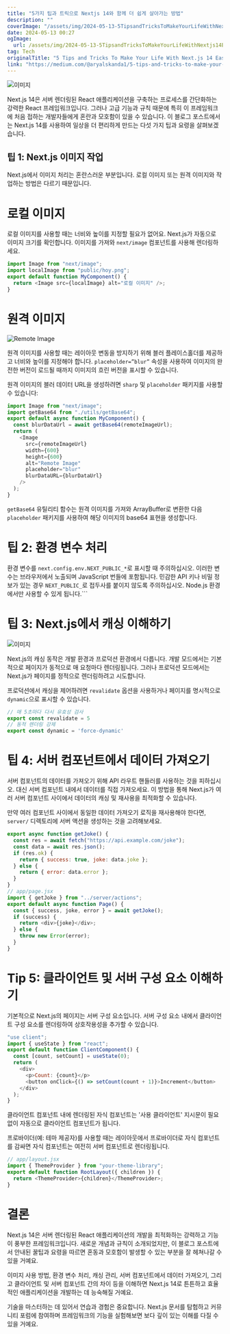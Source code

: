 ```yaml
---
title: "5가지 팁과 트릭으로 Nextjs 14와 함께 더 쉽게 살아가는 방법"
description: ""
coverImage: "/assets/img/2024-05-13-5TipsandTricksToMakeYourLifeWithNextjs14Easier_0.png"
date: 2024-05-13 00:27
ogImage: 
  url: /assets/img/2024-05-13-5TipsandTricksToMakeYourLifeWithNextjs14Easier_0.png
tag: Tech
originalTitle: "5 Tips and Tricks To Make Your Life With Next.js 14 Easier"
link: "https://medium.com/@aryalskanda1/5-tips-and-tricks-to-make-your-life-with-next-js-14-easier-f272bb52537e"
---
```



![이미지](/assets/img/2024-05-13-5TipsandTricksToMakeYourLifeWithNextjs14Easier_0.png)

Next.js 14은 서버 렌더링된 React 애플리케이션을 구축하는 프로세스를 간단화하는 강력한 React 프레임워크입니다. 그러나 고급 기능과 규칙 때문에 특히 이 프레임워크에 처음 접하는 개발자들에게 혼란과 모호함이 있을 수 있습니다. 이 블로그 포스트에서는 Next.js 14를 사용하여 일상을 더 편리하게 만드는 다섯 가지 팁과 요령을 살펴보겠습니다.

## 팁 1: Next.js 이미지 작업

Next.js에서 이미지 처리는 혼란스러운 부분입니다. 로컬 이미지 또는 원격 이미지와 작업하는 방법은 다르기 때문입니다.



# 로컬 이미지

로컬 이미지를 사용할 때는 너비와 높이를 지정할 필요가 없어요. Next.js가 자동으로 이미지 크기를 확인합니다. 이미지를 가져와 `next/image` 컴포넌트를 사용해 렌더링하세요.

```js
import Image from "next/image";
import localImage from "public/hoy.png";
export default function MyComponent() {
  return <Image src={localImage} alt="로컬 이미지" />;
}
```



# 원격 이미지

![Remote Image](/assets/img/2024-05-13-5TipsandTricksToMakeYourLifeWithNextjs14Easier_2.png)

원격 이미지를 사용할 때는 레이아웃 변동을 방지하기 위해 블러 플레이스홀더를 제공하고 너비와 높이를 지정해야 합니다. `placeholder=”blur”` 속성을 사용하여 이미지의 완전한 버전이 로드될 때까지 이미지의 흐린 버전을 표시할 수 있습니다.

원격 이미지의 블러 데이터 URL을 생성하려면 `sharp` 및 `placeholder` 패키지를 사용할 수 있습니다:



```js
import Image from "next/image";
import getBase64 from "./utils/getBase64";
export default async function MyComponent() {
  const blurDataUrl = await getBase64(remoteImageUrl);
  return (
    <Image
      src={remoteImageUrl}
      width={600}
      height={600}
      alt="Remote Image"
      placeholder="blur"
      blurDataURL={blurDataUrl}
    />
  );
}
```

`getBase64` 유틸리티 함수는 원격 이미지를 가져와 ArrayBuffer로 변환한 다음 `placeholder` 패키지를 사용하여 해당 이미지의 base64 표현을 생성합니다.

# 팁 2: 환경 변수 처리

환경 변수를 `next.config.env.NEXT_PUBLIC_*`로 표시할 때 주의하십시오. 이러한 변수는 브라우저에서 노출되며 JavaScript 번들에 포함됩니다. 민감한 API 키나 비밀 정보가 있는 경우 `NEXT_PUBLIC_`로 접두사를 붙이지 않도록 주의하십시오. Node.js 환경에서만 사용할 수 있게 됩니다.```



# 팁 3: Next.js에서 캐싱 이해하기

![이미지](/assets/img/2024-05-13-5TipsandTricksToMakeYourLifeWithNextjs14Easier_3.png)

Next.js의 캐싱 동작은 개발 환경과 프로덕션 환경에서 다릅니다. 개발 모드에서는 기본적으로 페이지가 동적으로 매 요청마다 렌더링됩니다. 그러나 프로덕션 모드에서는 Next.js가 페이지를 정적으로 렌더링하려고 시도합니다.

프로덕션에서 캐싱을 제어하려면 `revalidate` 옵션을 사용하거나 페이지를 명시적으로 `dynamic`으로 표시할 수 있습니다.



```js
// 매 5초마다 다시 유효성 검사
export const revalidate = 5
// 동적 렌더링 강제
export const dynamic = 'force-dynamic'
```

# 팁 4: 서버 컴포넌트에서 데이터 가져오기

서버 컴포넌트의 데이터를 가져오기 위해 API 라우트 핸들러를 사용하는 것을 피하십시오. 대신 서버 컴포넌트 내에서 데이터를 직접 가져오세요. 이 방법을 통해 Next.js가 여러 서버 컴포넌트 사이에서 데이터의 캐싱 및 재사용을 최적화할 수 있습니다.

만약 여러 컴포넌트 사이에서 동일한 데이터 가져오기 로직을 재사용해야 한다면, `server/` 디렉토리에 서버 액션을 생성하는 것을 고려해보세요.



```js
export async function getJoke() {
  const res = await fetch("https://api.example.com/joke");
  const data = await res.json();
  if (res.ok) {
    return { success: true, joke: data.joke };
  } else {
    return { error: data.error };
  }
}
// app/page.jsx
import { getJoke } from "../server/actions";
export default async function Page() {
  const { success, joke, error } = await getJoke();
  if (success) {
    return <div>{joke}</div>;
  } else {
    throw new Error(error);
  }
}
```

# Tip 5: 클라이언트 및 서버 구성 요소 이해하기

기본적으로 Next.js의 페이지는 서버 구성 요소입니다. 서버 구성 요소 내에서 클라이언트 구성 요소를 렌더링하여 상호작용성을 추가할 수 있습니다.

```js
"use client";
import { useState } from "react";
export default function ClientComponent() {
  const [count, setCount] = useState(0);
  return (
    <div>
      <p>Count: {count}</p>
      <button onClick={() => setCount(count + 1)}>Increment</button>
    </div>
  );
}
```



클라이언트 컴포넌트 내에 렌더링된 자식 컴포넌트는 '사용 클라이언트' 지시문이 필요 없이 자동으로 클라이언트 컴포넌트가 됩니다.

프로바이더(예: 테마 제공자)를 사용할 때는 레이아웃에서 프로바이더로 자식 컴포넌트를 감싸면 자식 컴포넌트는 여전히 서버 컴포넌트로 렌더링됩니다.

```js
// app/layout.jsx
import { ThemeProvider } from "your-theme-library";
export default function RootLayout({ children }) {
  return <ThemeProvider>{children}</ThemeProvider>;
}
```

# 결론



Next.js 14은 서버 렌더링된 React 애플리케이션의 개발을 최적화하는 강력하고 기능이 풍부한 프레임워크입니다. 새로운 개념과 규칙이 소개되었지만, 이 블로그 포스트에서 안내된 꿀팁과 요령을 따르면 혼동과 모호함이 발생할 수 있는 부분을 잘 헤쳐나갈 수 있을 거예요.

이미지 사용 방법, 환경 변수 처리, 캐싱 관리, 서버 컴포넌트에서 데이터 가져오기, 그리고 클라이언트 및 서버 컴포넌트 간의 차이 등을 이해하면 Next.js 14로 튼튼하고 효율적인 애플리케이션을 개발하는 데 능숙해질 거예요.

기술을 마스터하는 데 있어서 연습과 경험은 중요합니다. Next.js 문서를 탐험하고 커뮤니티 포럼에 참여하며 프레임워크의 기능을 실험해보면 보다 깊이 있는 이해를 다질 수 있을 거예요.